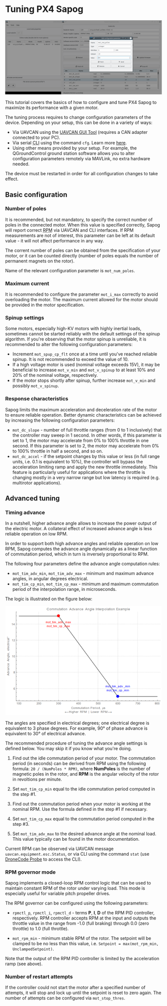 # Tuning PX4 Sapog

<img src="uavcan_gui_tool_param_change.png" title="Editing configuration parameters using UAVCAN GUI Tool" class="thumbnail">

This tutorial covers the basics of how to configure and tune PX4 Sapog to maximize its performance with a given motor.

The tuning process requires to change configuration parameters of the device.
Depending on your setup, this can be done in a variety of ways:

* Via UAVCAN using the [UAVCAN GUI Tool](https://github.com/UAVCAN/gui_tool)
(requires a CAN adapter connected to your PC).
* Via serial <abbr title="Command Line Interface">CLI</abbr> using the command `cfg`.
Learn more [here](/sapog#Serial_CLI).
* Using other means provided by your setup.
For example, the QGroundControl ground station software allows you to alter configuration parameters remotely
via MAVLink, no extra hardware needed.

<info>
The device must be restarted in order for all configuration changes to take effect.
</info>

## Basic configuration

### Number of poles

It is recommended, but not mandatory, to specify the correct number of poles in the connected motor.
When this value is specified correctly,
Sapog will report correct <abbr title="Revolutions Per Minute">RPM</abbr> via UAVCAN and CLI interfaces.
If RPM measurements are not of interest, this parameter can be left at its default value -
it will not affect performance in any way.

The corrent number of poles can be obtained from the specification of your motor,
or it can be counted directly (number of poles equals the number of permanent magnets on the rotor).

Name of the relevant configuration parameter is `mot_num_poles`.

### Maximum current

It is recommended to configure the parameter `mot_i_max` correctly to avoid overloading the motor.
The maximum current allowed for the motor should be provided in the motor specification.

### Spinup settings

Some motors, especially high-KV motors with highly inertial loads, sometimes
cannot be started reliably with the default settings of the spinup algorithm.
If you're observing that the motor spinup is unreliable, it is recommended to
alter the following configuration parameters:

* Increment `mot_spup_cp_flt` once at a time until you've reached reliable spinup.
It is not recommended to exceed the value of 10.
* If a high voltage motor is used (nominal voltage exceeds 15V), it may be beneficial to
increase `mot_v_min` and `mot_v_spinup` to at least 10% and 20% of the nominal voltage,
respectively.
* If the motor stops shortly after spinup, further increase `mot_v_min` and possibly `mot_v_spinup`.

### Response characteristics

Sapog limits the maximum acceleration and deceleration rate of the motor to ensure reliable operation.
Better dynamic characteristics can be achieved by increasing the following configuration parameters:

* `mot_dc_slope` - number of full throttle ranges (from 0 to 1 inclusively) that the controller may
sweep in 1 second. In other words, if this parameter is set to 1, the motor may accelerate from
0% to 100% throttle in one second. If this parameter is set to 2, the motor may accelerate from
0% to 100% throttle in half a second, and so on.
* `mot_dc_accel` - if the setpoint changes by this value or less (in full range units, i.e. 0.1 is equivalent to 10%),
the controller will bypass the acceleration limiting ramp and apply the new throttle immediately.
This feature is particularly useful for applications where the throttle is changing mostly in a
very narrow range but low latency is required (e.g. multirotor applications).

## Advanced tuning

### Timing advance

In a nutshell, higher advance angle allows to increase the power output of the electric motor.
A collateral effect of increased advance angle is less reliable operation on low RPM.

In order to support both high advance angles and reliable operation on low RPM,
Sapog computes the advance angle dynamically as a linear function of commutation period,
which in turn is inversely proportional to RPM.

The following four parameters define the advance angle computation rules:

* `mot_tim_adv_min`, `mot_tim_adv_max` - minimum and maximum advance angles, in angular degrees electrical.
* `mot_tim_cp_min`,  `mot_tim_cp_max` - minimum and maximum commutation period of the interpolation range, in microseconds.

The logic is illustrated on the figure below:

<img src="timing_advance_interpolation.png" title="Timing advance interpolation logic">

The angles are specified in electrical degrees; one electrical degree is equivalent to 3 phase degrees.
For example, 90&deg; of phase advance is equivalent to 30&deg; of electrical advance.

The recommended procedure of tuning the advance angle settings is defined below.
You may skip it if you know what you're doing.

1. Find out the idle commutation period of your motor.
The commutation period (in seconds) can be derived from RPM using the following formula: `20 / (NumPoles * RPM)`,
where **NumPoles** is the number of magnetic poles in the rotor,
and **RPM** is the angular velocity of the rotor in revoltions per minute.

2. Set `mot_tim_cp_min` equal to the idle commutation period computed in the step #1.

3. Find out the commutation period when your motor is working at the nominal RPM.
Use the formula defined in the step #1 if necessary.

4. Set `mot_tim_cp_max` equal to the commutation period computed in the step #3.

5. Set `mot_tim_adv_max` to the desired advance angle at the nominal load.
This value typically can be found in the motor documentation.

Current RPM can be observed via UAVCAN message `uavcan.equipment.esc.Status`,
or via CLI using the command `stat` (use [DroneCode Probe](/dronecode_probe) to access the CLI).

### RPM governor mode

Sapog implements a closed-loop RPM control logic that can be used to maintain constant RPM of the rotor
under varying load.
This mode is especially useful for variable pitch propeller drives.

The RPM governor can be configured using the following parameters:

* `rpmctl_p`, `rpmctl_i`, `rpmctl_d` - terms **P**, **I**, **D** of the RPM PID controller, respectively.
RPM controller accepts RPM at the input and outputs the throttle value in the range
from -1.0 (full braking) through 0.0 (zero throttle) to 1.0 (full throttle).

* `mot_rpm_min` - minimum stable RPM of the rotor.
The setpoint will be clamped to be no less than this value, i.e. `Setpoint = max(mot_rpm_min, UnclampedSetpoint)`.

Note that the output of the RPM PID controller is limited by the acceleration ramp (see above).

### Number of restart attempts

If the controller could not start the motor after a specified number of attempts,
it will stop and lock up until the setpoint is reset to zero again.
The number of attempts can be configured via `mot_stop_thres`.
